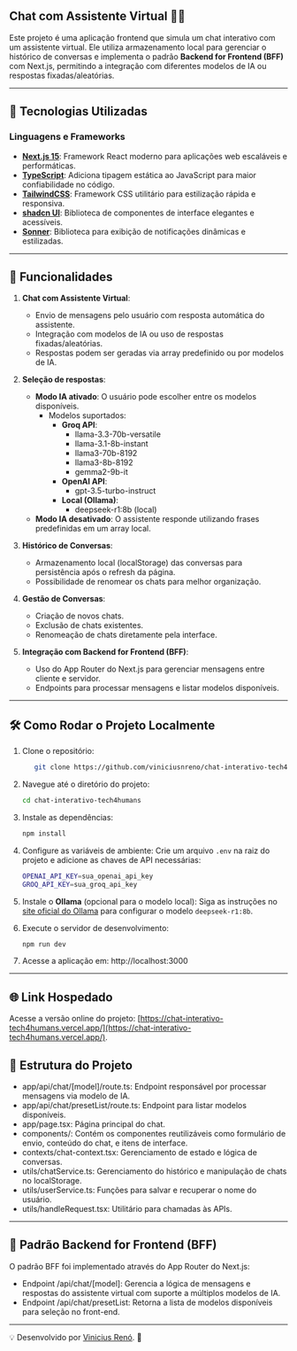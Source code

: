 ## Chat com Assistente Virtual 🤖💬

Este projeto é uma aplicação frontend que simula um chat interativo com um assistente virtual. Ele utiliza armazenamento local para gerenciar o histórico de conversas e implementa o padrão **Backend for Frontend (BFF)** com Next.js, permitindo a integração com diferentes modelos de IA ou respostas fixadas/aleatórias.

---

## 🚀 Tecnologias Utilizadas

### Linguagens e Frameworks

- **[Next.js 15](https://nextjs.org/)**: Framework React moderno para aplicações web escaláveis e performáticas.
- **[TypeScript](https://www.typescriptlang.org/)**: Adiciona tipagem estática ao JavaScript para maior confiabilidade no código.
- **[TailwindCSS](https://tailwindcss.com/)**: Framework CSS utilitário para estilização rápida e responsiva.
- **[shadcn UI](https://shadcn.dev/)**: Biblioteca de componentes de interface elegantes e acessíveis.
- **[Sonner](https://sonner.dev/)**: Biblioteca para exibição de notificações dinâmicas e estilizadas.

---

## 📝 Funcionalidades

1. **Chat com Assistente Virtual**:
   - Envio de mensagens pelo usuário com resposta automática do assistente.
   - Integração com modelos de IA ou uso de respostas fixadas/aleatórias.
   - Respostas podem ser geradas via array predefinido ou por modelos de IA.

2. **Seleção de respostas**:
   - **Modo IA ativado**: O usuário pode escolher entre os modelos disponíveis.
     - Modelos suportados:
       - **Groq API**:
         - llama-3.3-70b-versatile
         - llama-3.1-8b-instant
         - llama3-70b-8192
         - llama3-8b-8192
         - gemma2-9b-it
       - **OpenAI API**:
         - gpt-3.5-turbo-instruct
       - **Local (Ollama)**:
         - deepseek-r1:8b (local)
   - **Modo IA desativado**: O assistente responde utilizando frases predefinidas em um array local.

3. **Histórico de Conversas**:
   - Armazenamento local (localStorage) das conversas para persistência após o refresh da página.
   - Possibilidade de renomear os chats para melhor organização.

4. **Gestão de Conversas**:
   - Criação de novos chats.
   - Exclusão de chats existentes.
   - Renomeação de chats diretamente pela interface.

5. **Integração com Backend for Frontend (BFF)**:
   - Uso do App Router do Next.js para gerenciar mensagens entre cliente e servidor.
   - Endpoints para processar mensagens e listar modelos disponíveis.

---

## 🛠️ Como Rodar o Projeto Localmente

1. Clone o repositório:

   ```bash
      git clone https://github.com/viniciusnreno/chat-interativo-tech4humans.git
   ```

2. Navegue até o diretório do projeto:

   ```bash
   cd chat-interativo-tech4humans
   ```

3. Instale as dependências:

   ```bash
   npm install
   ```

4. Configure as variáveis de ambiente:
   Crie um arquivo `.env` na raiz do projeto e adicione as chaves de API necessárias:
   ```bash
   OPENAI_API_KEY=sua_openai_api_key
   GROQ_API_KEY=sua_groq_api_key
   ```

5. Instale o **Ollama** (opcional para o modelo local):
   Siga as instruções no [site oficial do Ollama](https://ollama.ai) para configurar o modelo `deepseek-r1:8b`.

6. Execute o servidor de desenvolvimento:
   ```bash
   npm run dev
   ```

7. Acesse a aplicação em: http://localhost:3000

---

## 🌐 Link Hospedado

Acesse a versão online do projeto: [https://chat-interativo-tech4humans.vercel.app/](https://chat-interativo-tech4humans.vercel.app/).

 

## 🌟 Estrutura do Projeto

- app/api/chat/[model]/route.ts: Endpoint responsável por processar mensagens via modelo de IA.
- app/api/chat/presetList/route.ts: Endpoint para listar modelos disponíveis.
- app/page.tsx: Página principal do chat.
- components/: Contém os componentes reutilizáveis como formulário de envio, conteúdo do chat, e itens de interface.
- contexts/chat-context.tsx: Gerenciamento de estado e lógica de conversas.
- utils/chatService.ts: Gerenciamento do histórico e manipulação de chats no localStorage.
- utils/userService.ts: Funções para salvar e recuperar o nome do usuário.
- utils/handleRequest.tsx: Utilitário para chamadas às APIs.

---

## 📜 Padrão Backend for Frontend (BFF)

O padrão BFF foi implementado através do App Router do Next.js:

- Endpoint /api/chat/[model]: Gerencia a lógica de mensagens e respostas do assistente virtual com suporte a múltiplos modelos de IA.
- Endpoint /api/chat/presetList: Retorna a lista de modelos disponíveis para seleção no front-end.

---

💡 Desenvolvido por [Vinicius Renó](https://viniciusreno.vercel.app/). 🚀
